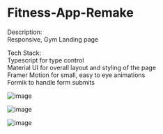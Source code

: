 # Fitness-App-Remake

Description: <br>
Responsive, Gym Landing page 

Tech Stack:<br>
Typescript for type control <br>
Material UI for overall layout and styling of the page<br>
Framer Motion for small, easy to eye animations<br>
Formik to handle form submits<br>


![image](https://user-images.githubusercontent.com/101862742/231022044-bc2b8bb9-b065-4584-b0dc-f996bc46eda4.png)

![image](https://user-images.githubusercontent.com/101862742/231022133-c828485c-1486-4e71-91de-4b363d2c5b84.png)

![image](https://user-images.githubusercontent.com/101862742/231022175-4adb665f-b6b4-44ee-9057-b0a7aef83668.png)
